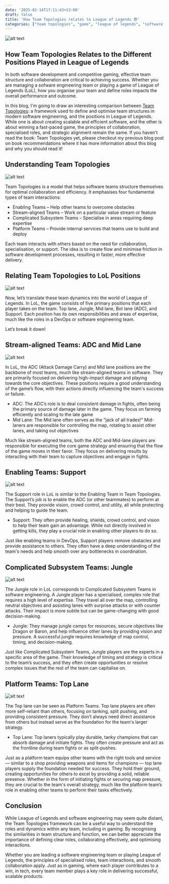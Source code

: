 ```yaml
---
date: '2025-02-14T17:11:43+13:00'
draft: false
title: 'How Team Topologies relates to League of Legends 😎'
categories: ["team topologies", "game", "league of legends", "software engineers"]
---
```


![alt text](/assets/images/league-of-legends.jpg)

## How Team Topologies Relates to the Different Positions Played in League of Legends

In both software development and competitive gaming, effective team structure and collaboration are critical to achieving success. Whether you are managing a sofware engineering team or playing a game of League of Legends (LoL), how you organise your team and define roles impacts the overall performance and outcome.

In this blog, I'm going to draw an interesting comparison between [Team Topologies](https://teamtopologies.com/): a framework used to define and optimise team structures in modern software engineering, and the positions in League of Legends. While one is about creating scalable and efficient software, and the other is about winning a fast-paced game, the principles of collaboration, specialised roles, and strategic alignment remain the same. If you haven't read the book: Team Topologies yet, please checkout my previous blog post on book recommendations where it has more information about this blog and why you should read it!

## Understanding Team Topologies

![alt text](/assets/images/team-topologies.jpg#center)

Team Topologies is a model that helps software teams structure themselves for optimal collaboration and efficiency. It emphasises four fundamental types of team interactions:

- Enabling Teams – Help other teams to overcome obstacles
- Stream-aligned Teams – Work on a particular value stream or feature
- Complicated Subsystem Teams – Specialise in areas requiring deep expertise
- Platform Teams – Provide internal services that teams use to build and deploy

Each team interacts with others based on the need for collaboration, specialisation, or support. The idea is to create flow and minimise friction in software development processes, resulting in faster, more effective delivery.

## Relating Team Topologies to LoL Positions

![alt text](/assets/images/league-5-positions.jpg#center)

Now, let’s translate these team dynamics into the world of League of Legends. In LoL, the game consists of five primary positions that each player takes on the team: Top lane, Jungle, Mid lane, Bot lane (ADC), and Support. Each position has its own responsibilities and areas of expertise, much like the roles in a DevOps or software engineering team. 

Let’s break it down!

## Stream-aligned Teams: ADC and Mid Lane

![alt text](/assets/images/ezreal.jpg#center)

In LoL, the ADC (Attack Damage Carry) and Mid lane positions are the backbone of most teams, much like stream-aligned teams in software. They are primarily focused on delivering high-impact damage and playing towards the core objectives. These positions require a good understanding of the game’s flow, with their actions directly influencing the team's success or failure.

- ADC: The ADC’s role is to deal consistent damage in fights, often being the primary source of damage later in the game. They focus on farming efficiently and scaling to the late game
- Mid Lane: The Mid lane often serves as the "jack of all trades!" Mid-laners are responsible for controlling the map, rotating to assist other lanes, and taking out objectives

Much like stream-aligned teams, both the ADC and Mid-lane players are responsible for executing the core game strategy and ensuring that the flow of the game moves in their favor. They focus on delivering results by interacting with their team to capture objectives and engage in fights.

## Enabling Teams: Support

![alt text](/assets/images/seraphine.jpg#center)

The Support role in LoL is similar to the Enabling Team in Team Topologies. The Support’s job is to enable the ADC (or other teammates) to perform at their best. They provide vision, crowd control, and utility, all while protecting and helping to guide the team.

- Support: They often provide healing, shields, crowd control, and vision to help their team gain an advantage. While not directly involved in getting kills, they play a crucial role in enabling other players to do so.

Just like enabling teams in DevOps, Support players remove obstacles and provide assistance to others. They often have a deep understanding of the team's needs and help smooth over any bottlenecks in coordination.

## Complicated Subsystem Teams: Jungle

![alt text](/assets/images/nunu.jpg#center)

The Jungle role in LoL corresponds to Complicated Subsystem Teams in software engineering. A Jungle player has a specialised, complex role that requires a high level of expertise. They travel all over the map, controlling neutral objectives and assisting lanes with surprise attacks or with counter attacks. Their impact is more subtle but can be game-changing with good decision-making.

- Jungle: They manage jungle camps for resources, secure objectives like Dragon or Baron, and help influence other lanes by providing vision and pressure. A successful jungle requires knowledge of map control, timing, and decision-making.

Just like Complicated Subsystem Teams, Jungle players are the experts in a specific area of the game. Their knowledge of timing and strategy is critical to the team’s success, and they often create opportunities or resolve complex issues that the rest of the team can capitalise on.

## Platform Teams: Top Lane

![alt text](/assets/images/teemo.jpg#center)

The Top lane can be seen as Platform Teams. Top lane players are often more self-reliant than others, focusing on tanking, split pushing, and providing consistent pressure. They don’t always need direct assistance from others but instead serve as the foundation for the team's larger strategy.

- Top Lane: Top laners typically play durable, tanky champions that can absorb damage and initiate fights. They often create pressure and act as the frontline during team fights or as split-pushes.

Just as a platform team equips other teams with the right tools and service — similar to a shop providing weapons and items for champions — top lane players supply the foundation needed for success. They hold their ground, creating opportunities for others to excel by providing a solid, reliable presence. Whether in the form of initiating fights or securing map pressure, they are crucial to the team's overall strategy, much like the platform team’s role in enabling other teams to perform their tasks effectively.

## Conclusion

While League of Legends and software engineering may seem quite distant, the Team Topologies framework can be a useful way to understand the roles and dynamics within any team, including in gaming. By recognising the similarities in team structure and function, we can better appreciate the importance of defining clear roles, collaborating effectively, and optimising interactions.

Whether you are leading a software engineering team or playing League of Legends, the principles of specialised roles, team interactions, and smooth collaboration apply. Just as in gaming, where each player contributes to a win, in tech, every team member plays a key role in delivering successful, scalable products.